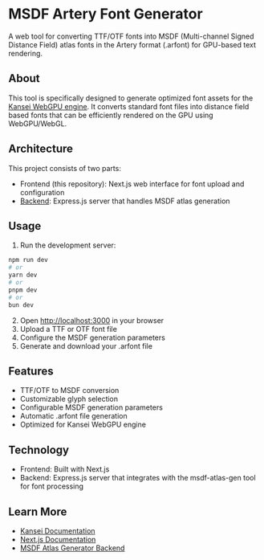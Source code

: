 # MSDF Artery Font Generator

A web tool for converting TTF/OTF fonts into MSDF (Multi-channel Signed Distance Field) atlas fonts in the Artery format (.arfont) for GPU-based text rendering.

## About

This tool is specifically designed to generate optimized font assets for the [Kansei WebGPU engine](https://github.com/Siroko/kansei). It converts standard font files into distance field based fonts that can be efficiently rendered on the GPU using WebGPU/WebGL.

## Architecture

This project consists of two parts:
- Frontend (this repository): Next.js web interface for font upload and configuration
- [Backend](https://github.com/Siroko/msdf-atlas-gen-backend): Express.js server that handles MSDF atlas generation

## Usage

1. Run the development server:
```bash
npm run dev
# or
yarn dev
# or
pnpm dev
# or
bun dev
```

2. Open [http://localhost:3000](http://localhost:3000) in your browser
3. Upload a TTF or OTF font file
4. Configure the MSDF generation parameters
5. Generate and download your .arfont file

## Features

- TTF/OTF to MSDF conversion
- Customizable glyph selection
- Configurable MSDF generation parameters
- Automatic .arfont file generation
- Optimized for Kansei WebGPU engine

## Technology

- Frontend: Built with Next.js
- Backend: Express.js server that integrates with the msdf-atlas-gen tool for font processing

## Learn More

- [Kansei Documentation](https://github.com/Siroko/kansei)
- [Next.js Documentation](https://nextjs.org/docs)
- [MSDF Atlas Generator Backend](https://github.com/Siroko/msdf-atlas-gen-backend)
